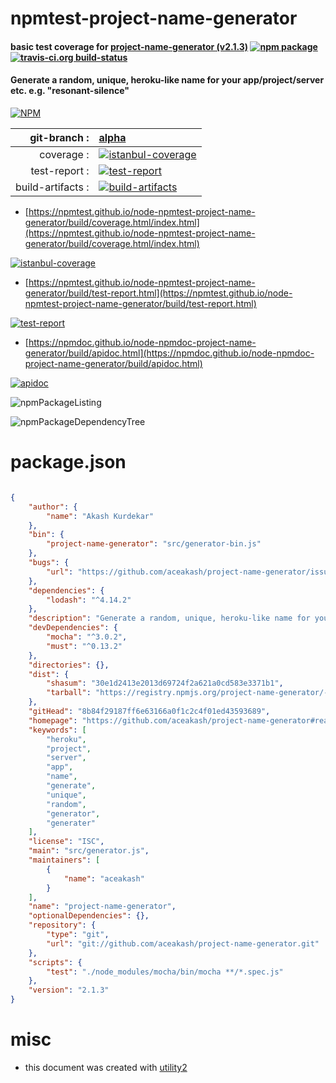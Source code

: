 # npmtest-project-name-generator

#### basic test coverage for  [project-name-generator (v2.1.3)](https://github.com/aceakash/project-name-generator#readme)  [![npm package](https://img.shields.io/npm/v/npmtest-project-name-generator.svg?style=flat-square)](https://www.npmjs.org/package/npmtest-project-name-generator) [![travis-ci.org build-status](https://api.travis-ci.org/npmtest/node-npmtest-project-name-generator.svg)](https://travis-ci.org/npmtest/node-npmtest-project-name-generator)

#### Generate a random, unique, heroku-like name for your app/project/server etc. e.g. "resonant-silence"

[![NPM](https://nodei.co/npm/project-name-generator.png?downloads=true&downloadRank=true&stars=true)](https://www.npmjs.com/package/project-name-generator)

| git-branch : | [alpha](https://github.com/npmtest/node-npmtest-project-name-generator/tree/alpha)|
|--:|:--|
| coverage : | [![istanbul-coverage](https://npmtest.github.io/node-npmtest-project-name-generator/build/coverage.badge.svg)](https://npmtest.github.io/node-npmtest-project-name-generator/build/coverage.html/index.html)|
| test-report : | [![test-report](https://npmtest.github.io/node-npmtest-project-name-generator/build/test-report.badge.svg)](https://npmtest.github.io/node-npmtest-project-name-generator/build/test-report.html)|
| build-artifacts : | [![build-artifacts](https://npmtest.github.io/node-npmtest-project-name-generator/glyphicons_144_folder_open.png)](https://github.com/npmtest/node-npmtest-project-name-generator/tree/gh-pages/build)|

- [https://npmtest.github.io/node-npmtest-project-name-generator/build/coverage.html/index.html](https://npmtest.github.io/node-npmtest-project-name-generator/build/coverage.html/index.html)

[![istanbul-coverage](https://npmtest.github.io/node-npmtest-project-name-generator/build/screenCapture.buildCi.browser.%252Ftmp%252Fbuild%252Fcoverage.lib.html.png)](https://npmtest.github.io/node-npmtest-project-name-generator/build/coverage.html/index.html)

- [https://npmtest.github.io/node-npmtest-project-name-generator/build/test-report.html](https://npmtest.github.io/node-npmtest-project-name-generator/build/test-report.html)

[![test-report](https://npmtest.github.io/node-npmtest-project-name-generator/build/screenCapture.buildCi.browser.%252Ftmp%252Fbuild%252Ftest-report.html.png)](https://npmtest.github.io/node-npmtest-project-name-generator/build/test-report.html)

- [https://npmdoc.github.io/node-npmdoc-project-name-generator/build/apidoc.html](https://npmdoc.github.io/node-npmdoc-project-name-generator/build/apidoc.html)

[![apidoc](https://npmdoc.github.io/node-npmdoc-project-name-generator/build/screenCapture.buildCi.browser.%252Ftmp%252Fbuild%252Fapidoc.html.png)](https://npmdoc.github.io/node-npmdoc-project-name-generator/build/apidoc.html)

![npmPackageListing](https://npmtest.github.io/node-npmtest-project-name-generator/build/screenCapture.npmPackageListing.svg)

![npmPackageDependencyTree](https://npmtest.github.io/node-npmtest-project-name-generator/build/screenCapture.npmPackageDependencyTree.svg)



# package.json

```json

{
    "author": {
        "name": "Akash Kurdekar"
    },
    "bin": {
        "project-name-generator": "src/generator-bin.js"
    },
    "bugs": {
        "url": "https://github.com/aceakash/project-name-generator/issues"
    },
    "dependencies": {
        "lodash": "^4.14.2"
    },
    "description": "Generate a random, unique, heroku-like name for your app/project/server etc. e.g. \"resonant-silence\"",
    "devDependencies": {
        "mocha": "^3.0.2",
        "must": "^0.13.2"
    },
    "directories": {},
    "dist": {
        "shasum": "30e1d2413e2013d69724f2a621a0cd583e3371b1",
        "tarball": "https://registry.npmjs.org/project-name-generator/-/project-name-generator-2.1.3.tgz"
    },
    "gitHead": "8b84f29187ff6e63166a0f1c2c4f01ed43593689",
    "homepage": "https://github.com/aceakash/project-name-generator#readme",
    "keywords": [
        "heroku",
        "project",
        "server",
        "app",
        "name",
        "generate",
        "unique",
        "random",
        "generator",
        "generater"
    ],
    "license": "ISC",
    "main": "src/generator.js",
    "maintainers": [
        {
            "name": "aceakash"
        }
    ],
    "name": "project-name-generator",
    "optionalDependencies": {},
    "repository": {
        "type": "git",
        "url": "git://github.com/aceakash/project-name-generator.git"
    },
    "scripts": {
        "test": "./node_modules/mocha/bin/mocha **/*.spec.js"
    },
    "version": "2.1.3"
}
```



# misc
- this document was created with [utility2](https://github.com/kaizhu256/node-utility2)
